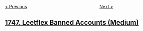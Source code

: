 <!--|This file generated by command(leetcode description); DO NOT EDIT.    |-->
<!--+----------------------------------------------------------------------+-->
<!--|@author    openset <openset.wang@gmail.com>                           |-->
<!--|@link      https://github.com/openset                                 |-->
<!--|@home      https://github.com/openset/leetcode                        |-->
<!--+----------------------------------------------------------------------+-->

[< Previous](../maximum-subarray-sum-after-one-operation "Maximum Subarray Sum After One Operation")
　　　　　　　　　　　　　　　　
[Next >](../sum-of-unique-elements "Sum of Unique Elements")

## [1747. Leetflex Banned Accounts (Medium)](https://leetcode.com/problems/leetflex-banned-accounts "应该被禁止的Leetflex账户")


